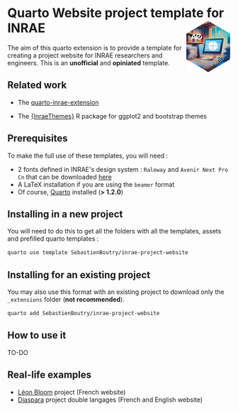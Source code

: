 # Quarto Website project template for INRAE <img src="images/extension-logo.png" align="right" width="20%"/>

The aim of this quarto extension is to provide a template for creating a project website for INRAE researchers and engineers. This is an __unofficial__ and __opiniated__ template.

## Related work

-   The [quarto-inrae-extension](https://github.com/davidcarayon/quarto-inrae-extension)

-   The [{InraeThemes}](https://github.com/davidcarayon/InraeThemes) R package for ggplot2 and bootstrap themes

## Prerequisites

To make the full use of these templates, you will need :

* 2 fonts defined in INRAE's design system : `Raleway` and `Avenir Next Pro Cn` that can be downloaded [here](https://charte-identitaire.intranet.inrae.fr/content/download/3007/30036?version=5)
* A LaTeX installation if you are using the `beamer` format 
* Of course, [Quarto](https://quarto.org/) installed (**> 1.2.0**)

## Installing in a new project

You will need to do this to get all the folders with all the templates, assets and prefilled quarto templates :

```bash
quarto use template SebastienBoutry/inrae-project-website
```

## Installing for an existing project

You may also use this format with an existing project to download only the `_extensions` folder (**not recommended**).

```bash
quarto add SebastienBoutry/inrae-project-website
```

## How to use it

TO-DO

## Real-life examples

* [Léon Bloom](https://projets_eabx.pages.mia.inra.fr/leon-bloom/) project (French website)
* [Diaspara](https://projets_eabx.pages.mia.inra.fr/diaspara/) project double langages (French and English website)
